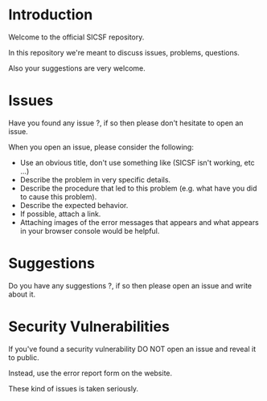 # Introduction
Welcome to the official SICSF repository.

In this repository we're meant to discuss issues, problems, questions.

Also your suggestions are very welcome.

# Issues
Have you found any issue ?, if so then please don't hesitate to open an issue.

When you open an issue, please consider the following:

- Use an obvious title, don't use something like (SICSF isn't working, etc ...)
- Describe the problem in very specific details.
- Describe the procedure that led to this problem (e.g. what have you did to cause this problem).
- Describe the expected behavior.
- If possible, attach a link.
- Attaching images of the error messages that appears and what appears in your browser console would be helpful.

# Suggestions
Do you have any suggestions ?, if so then please open an issue and write about it.

# Security Vulnerabilities
If you've found a security vulnerability DO NOT open an issue and reveal it to public.

Instead, use the error report form on the website.

These kind of issues is taken seriously.


